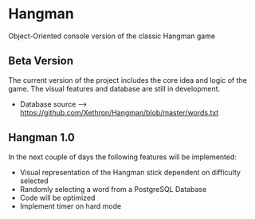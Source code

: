 # Hangman
Object-Oriented console version of the classic Hangman game

## Beta Version
The current version of the project includes the core idea and logic of the game. The visual features and database are still in development. 

- Database source --> https://github.com/Xethron/Hangman/blob/master/words.txt


## Hangman 1.0
In the next couple of days the following features will be implemented:
- Visual representation of the Hangman stick dependent on difficulty selected
- Randomly selecting a word from a PostgreSQL Database
- Code will be optimized
- Implement timer on hard mode
